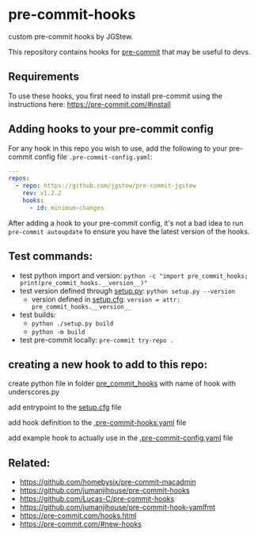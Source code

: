# pre-commit-hooks

custom pre-commit hooks by JGStew.

This repository contains hooks for [pre-commit](https://pre-commit.com/hooks.html) that may be useful to devs.

## Requirements

To use these hooks, you first need to install pre-commit using the instructions here:
https://pre-commit.com/#install

## Adding hooks to your pre-commit config

For any hook in this repo you wish to use, add the following to your pre-commit config file `.pre-commit-config.yaml`:

```yaml
---
repos:
  - repo: https://github.com/jgstew/pre-commit-jgstew
    rev: v1.2.2
    hooks:
      - id: minimum-changes
```

After adding a hook to your pre-commit config, it's not a bad idea to run `pre-commit autoupdate` to ensure you have the latest version of the hooks.

## Test commands:

- test python import and version: `python -c "import pre_commit_hooks; print(pre_commit_hooks.__version__)"`
- test version defined through [setup.py](setup.py): `python setup.py --version`
  - version defined in [setup.cfg](setup.cfg): `version = attr: pre_commit_hooks.__version__`
- test builds:
  - `python ./setup.py build`
  - `python -m build`
- test pre-commit locally: `pre-commit try-repo .`

## creating a new hook to add to this repo:

create python file in folder [pre_commit_hooks](pre_commit_hooks) with name of hook with underscores.py

add entrypoint to the [setup.cfg](setup.cfg) file

add hook definition to the [.pre-commit-hooks.yaml](.pre-commit-hooks.yaml) file

add example hook to actually use in the [.pre-commit-config.yaml](.pre-commit-config.yaml) file

## Related:

- https://github.com/homebysix/pre-commit-macadmin
- https://github.com/jumanjihouse/pre-commit-hooks
- https://github.com/Lucas-C/pre-commit-hooks
- https://github.com/jumanjihouse/pre-commit-hook-yamlfmt
- https://pre-commit.com/hooks.html
- https://pre-commit.com/#new-hooks
